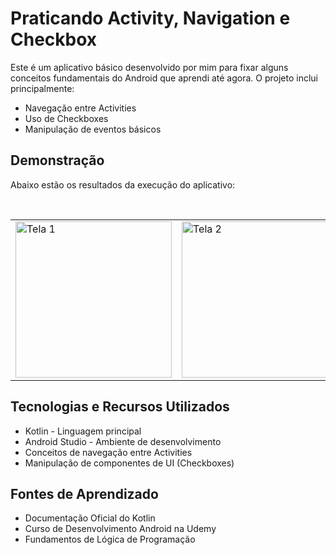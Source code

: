 # Praticando Activity, Navigation e Checkbox
Este é um aplicativo básico desenvolvido por mim para fixar alguns conceitos fundamentais do Android que aprendi até agora. O projeto inclui principalmente:
- Navegação entre Activities
- Uso de Checkboxes
- Manipulação de eventos básicos

## Demonstração
Abaixo estão os resultados da execução do aplicativo:

<br>

<table>
  <tr>
    <td><img width="250" alt="Tela 1" src="https://github.com/user-attachments/assets/4d8cc6d9-f0db-4165-b69f-19c5c911530b" /></td>
    <td><img width="250" alt="Tela 2" src="https://github.com/user-attachments/assets/3e8aa877-fe2f-44a4-8d46-4950756a240e" /></td>
    <td><img width="250" alt="Tela 3" src="https://github.com/user-attachments/assets/89e3b299-ccc4-44bd-8574-d1e98898de69" /></td>
  </tr>
</table>

## Tecnologias e Recursos Utilizados
- Kotlin - Linguagem principal
- Android Studio - Ambiente de desenvolvimento
- Conceitos de navegação entre Activities
- Manipulação de componentes de UI (Checkboxes)

## Fontes de Aprendizado
- Documentação Oficial do Kotlin
- Curso de Desenvolvimento Android na Udemy
- Fundamentos de Lógica de Programação

